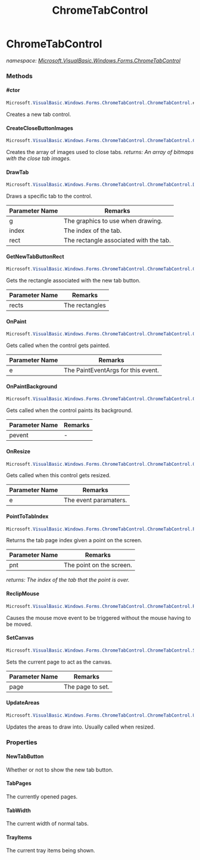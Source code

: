 ﻿---
title: ChromeTabControl
---

# ChromeTabControl
_namespace: [Microsoft.VisualBasic.Windows.Forms.ChromeTabControl](N-Microsoft.VisualBasic.Windows.Forms.ChromeTabControl.html)_



### Methods

#### #ctor
```csharp
Microsoft.VisualBasic.Windows.Forms.ChromeTabControl.ChromeTabControl.#ctor
```
Creates a new tab control.

#### CreateCloseButtonImages
```csharp
Microsoft.VisualBasic.Windows.Forms.ChromeTabControl.ChromeTabControl.CreateCloseButtonImages
```
Creates the array of images used to close tabs.
_returns: An array of bitmaps with the close tab images._

#### DrawTab
```csharp
Microsoft.VisualBasic.Windows.Forms.ChromeTabControl.ChromeTabControl.DrawTab(System.Drawing.Graphics,System.Int32,System.Drawing.RectangleF)
```
Draws a specific tab to the control.

|Parameter Name|Remarks|
|--------------|-------|
|g|The graphics to use when drawing.|
|index|The index of the tab.|
|rect|The rectangle associated with the tab.|


#### GetNewTabButtonRect
```csharp
Microsoft.VisualBasic.Windows.Forms.ChromeTabControl.ChromeTabControl.GetNewTabButtonRect(Microsoft.VisualBasic.List{System.Drawing.RectangleF})
```
Gets the rectangle associated with the new tab button.

|Parameter Name|Remarks|
|--------------|-------|
|rects|The rectangles |


#### OnPaint
```csharp
Microsoft.VisualBasic.Windows.Forms.ChromeTabControl.ChromeTabControl.OnPaint(System.Windows.Forms.PaintEventArgs)
```
Gets called when the control gets painted.

|Parameter Name|Remarks|
|--------------|-------|
|e|The PaintEventArgs for this event.|


#### OnPaintBackground
```csharp
Microsoft.VisualBasic.Windows.Forms.ChromeTabControl.ChromeTabControl.OnPaintBackground(System.Windows.Forms.PaintEventArgs)
```
Gets called when the control paints its background.

|Parameter Name|Remarks|
|--------------|-------|
|pevent|-|


#### OnResize
```csharp
Microsoft.VisualBasic.Windows.Forms.ChromeTabControl.ChromeTabControl.OnResize(System.EventArgs)
```
Gets called when this control gets resized.

|Parameter Name|Remarks|
|--------------|-------|
|e|The event paramaters.|


#### PointToTabIndex
```csharp
Microsoft.VisualBasic.Windows.Forms.ChromeTabControl.ChromeTabControl.PointToTabIndex(System.Drawing.PointF)
```
Returns the tab page index given a point on the screen.

|Parameter Name|Remarks|
|--------------|-------|
|pnt|The point on the screen.|

_returns: The index of the tab that the point is over._

#### ReclipMouse
```csharp
Microsoft.VisualBasic.Windows.Forms.ChromeTabControl.ChromeTabControl.ReclipMouse
```
Causes the mouse move event to be triggered without the mouse having to be moved.

#### SetCanvas
```csharp
Microsoft.VisualBasic.Windows.Forms.ChromeTabControl.ChromeTabControl.SetCanvas(Microsoft.VisualBasic.Windows.Forms.ChromeTabControl.TabPage)
```
Sets the current page to act as the canvas.

|Parameter Name|Remarks|
|--------------|-------|
|page|The page to set.|


#### UpdateAreas
```csharp
Microsoft.VisualBasic.Windows.Forms.ChromeTabControl.ChromeTabControl.UpdateAreas
```
Updates the areas to draw into. Usually called when resized.



### Properties

#### NewTabButton
Whether or not to show the new tab button.
#### TabPages
The currently opened pages.
#### TabWidth
The current width of normal tabs.
#### TrayItems
The current tray items being shown.

